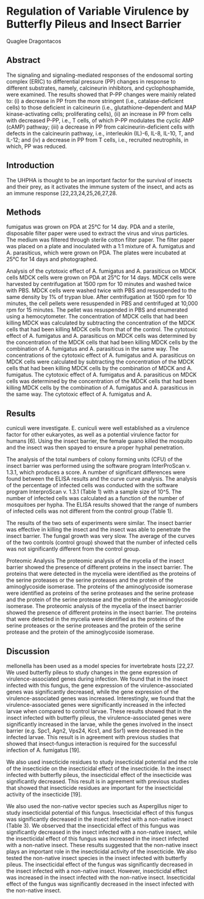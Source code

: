 # Regulation of Variable Virulence by Butterfly Pileus and Insect Barrier
Quaglee Dragontacos


## Abstract
The signaling and signaling-mediated responses of the endosomal sorting complex (ERIC) to differential pressure (PP) changes in response to different substrates, namely, calcineurin inhibitors, and cyclophosphamide, were examined. The results showed that P-PP changes were mainly related to: (i) a decrease in PP from the more stringent (i.e., catalase-deficient cells) to those deficient in calcineurin (i.e., glutathione-dependent and MAP kinase-activating cells; proliferating cells), (ii) an increase in PP from cells with decreased P-PP, i.e., T cells, of which P-PP modulates the cyclic AMP (cAMP) pathway; (iii) a decrease in PP from calcineurin-deficient cells with defects in the calcineurin pathway, i.e., interleukin (IL)-6, IL-8, IL-10, T, and IL-12; and (iv) a decrease in PP from T cells, i.e., recruited neutrophils, in which, PP was reduced.


## Introduction
The UHPHA is thought to be an important factor for the survival of insects and their prey, as it activates the immune system of the insect, and acts as an immune response [22,23,24,25,26,27,28.


## Methods
fumigatus was grown on PDA at 25°C for 14 day. PDA and a sterile, disposable filter paper were used to extract the virus and virus particles. The medium was filtered through sterile cotton filter paper. The filter paper was placed on a plate and inoculated with a 1:1 mixture of A. fumigatus and A. parasiticus, which were grown on PDA. The plates were incubated at 25°C for 14 days and photographed.

Analysis of the cytotoxic effect of A. fumigatus and A. parasiticus on MDCK cells
MDCK cells were grown on PDA at 25°C for 14 days. MDCK cells were harvested by centrifugation at 1500 rpm for 10 minutes and washed twice with PBS. MDCK cells were washed twice with PBS and resuspended to the same density by 1% of trypan blue. After centrifugation at 1500 rpm for 10 minutes, the cell pellets were resuspended in PBS and centrifuged at 10,000 rpm for 15 minutes. The pellet was resuspended in PBS and enumerated using a hemocytometer. The concentration of MDCK cells that had been killing MDCK was calculated by subtracting the concentration of the MDCK cells that had been killing MDCK cells from that of the control. The cytotoxic effect of A. fumigatus and A. parasiticus on MDCK cells was determined by the concentration of the MDCK cells that had been killing MDCK cells by the combination of A. fumigatus and A. parasiticus in the same way. The concentrations of the cytotoxic effect of A. fumigatus and A. parasiticus on MDCK cells were calculated by subtracting the concentration of the MDCK cells that had been killing MDCK cells by the combination of MDCK and A. fumigatus. The cytotoxic effect of A. fumigatus and A. parasiticus on MDCK cells was determined by the concentration of the MDCK cells that had been killing MDCK cells by the combination of A. fumigatus and A. parasiticus in the same way. The cytotoxic effect of A. fumigatus and A.


## Results
cuniculi were investigate. E. cuniculi were well established as a virulence factor for other eukaryotes, as well as a potential virulence factor for humans [6]. Using the insect barrier, the female guano killed the mosquito and the insect was then spayed to ensure a proper hyphal penetration.

The analysis of the total numbers of colony forming units (CFU) of the insect barrier was performed using the software program InterProScan v. 1.3.1, which produces a score. A number of significant differences were found between the ELISA results and the curve curve analysis. The analysis of the percentage of infected cells was conducted with the software program InterproScan v. 1.3.1 (Table 1) with a sample size of 10^5. The number of infected cells was calculated as a function of the number of mosquitoes per hypha. The ELISA results showed that the range of numbers of infected cells was not different from the control group (Table 1).

The results of the two sets of experiments were similar. The insect barrier was effective in killing the insect and the insect was able to penetrate the insect barrier. The fungal growth was very slow. The average of the curves of the two controls (control group) showed that the number of infected cells was not significantly different from the control group.

Proteomic Analysis
The proteomic analysis of the mycelia of the insect barrier showed the presence of different proteins in the insect barrier. The proteins that were detected in the mycelia were identified as the proteins of the serine proteases or the serine proteases and the protein of the aminoglycoside isomerase. The proteins of the aminoglycoside isomerase were identified as proteins of the serine proteases and the serine protease and the protein of the serine protease and the protein of the aminoglycoside isomerase. The proteomic analysis of the mycelia of the insect barrier showed the presence of different proteins in the insect barrier. The proteins that were detected in the mycelia were identified as the proteins of the serine proteases or the serine proteases and the protein of the serine protease and the protein of the aminoglycoside isomerase.


## Discussion
mellonella has been used as a model species for invertebrate hosts [22,27. We used butterfly pileus to study changes in the gene expression of virulence-associated genes during infection. We found that in the insect infected with this fungus, the gene expression of the virulence-associated genes was significantly decreased, while the gene expression of the virulence-associated genes was increased. Interestingly, we found that the virulence-associated genes were significantly increased in the infected larvae when compared to control larvae. These results showed that in the insect infected with butterfly pileus, the virulence-associated genes were significantly increased in the larvae, while the genes involved in the insect barrier (e.g. Spc1, Agn2, Vps24, Kcs1, and Ssr1) were decreased in the infected larvae. This result is in agreement with previous studies that showed that insect-fungus interaction is required for the successful infection of A. fumigatus [19].

We also used insecticide residues to study insecticidal potential and the role of the insecticide on the insecticidal effect of the insecticide. In the insect infected with butterfly pileus, the insecticidal effect of the insecticide was significantly decreased. This result is in agreement with previous studies that showed that insecticide residues are important for the insecticidal activity of the insecticide [19].

We also used the non-native vector species such as Aspergillus niger to study insecticidal potential of this fungus. Insecticidal effect of this fungus was significantly decreased in the insect infected with a non-native insect (Table 3). We observed that the insecticidal effect of this fungus was significantly decreased in the insect infected with a non-native insect, while the insecticidal effect of this fungus was increased in the insect infected with a non-native insect. These results suggested that the non-native insect plays an important role in the insecticidal activity of the insecticide. We also tested the non-native insect species in the insect infected with butterfly pileus. The insecticidal effect of the fungus was significantly decreased in the insect infected with a non-native insect. However, insecticidal effect was increased in the insect infected with the non-native insect. Insecticidal effect of the fungus was significantly decreased in the insect infected with the non-native insect.
